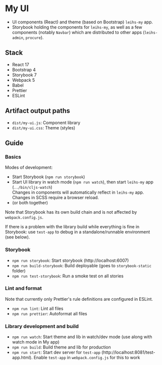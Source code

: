 # My UI

- UI components (React) and theme (based on Bootstrap) `leihs-my` app.
- Storybook holding the components for `leihs-my`, as well as a few components (notably `Navbar`) which are distributed to other apps (`leihs-admin`, `procure`).

## Stack

- React 17
- Bootstrap 4
- Storybook 7
- Webpack 5
- Babel
- Prettier
- ESLint

## Artifact output paths

- `dist/my-ui.js`: Component library
- `dist/my-ui.css`: Theme (styles)

## Guide

### Basics

Modes of development:

- Start Storybook (`npm run storybook`)
- Start UI library in watch mode (`npm run watch`), then start `leihs-my` app (`../bin/cljs-watch`)  
  Changes in components will automatically reflect in `leihs-my` app. Changes in SCSS require a browser reload.
- (or both together)

Note that Storybook has its own build chain and is not affected by `webpack.config.js`.

If there is a problem with the library build while everything is fine in Storybook: use `test-app` to debug in a standalone/runnable environment (see below).

### Storybook

- `npm run storybook`: Start storybook (http://localhost:6007)
- `npm run build-storybook`: Build deployable (goes to `storybook-static` folder)
- `npm run test-storybook`: Run a smoke test on all stories

### Lint and format

Note that currently only Prettier's rule definitions are configured in ESLint.

- `npm run lint`: Lint all files
- `npm run prettier`: Autoformat all files

### Library development and build

- `npm run watch`: Start theme and lib in watch/dev mode (use along with watch mode in My app)
- `npm run build`: Build theme and lib for production
- `npm run start`: Start dev server for `test-app` (http://localhost:8081/test-app.html). Enable `test-app` in `webpack.config.js` for this to work
